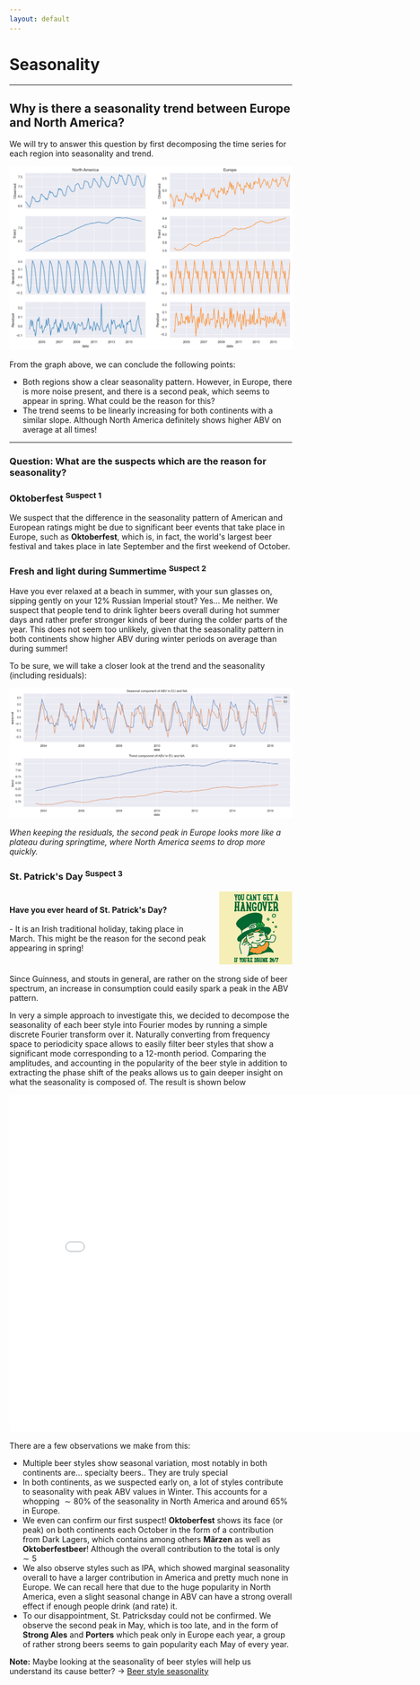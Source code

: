 ```yaml
---
layout: default
---
```


# Seasonality

---

## Why is there a seasonality trend between Europe and North America?

We will try to answer this question by first decomposing the time series for each region into seasonality and trend.

![Seasonality; NA vs EU](./plots/seasonality_na_vs_eu.png)

From the graph above, we can conclude the following points:

- Both regions show a clear seasonality pattern. However, in Europe, there is more noise present, and there is a second peak, which seems to appear in spring. What could be the reason for this?
- The trend seems to be linearly increasing for both continents with a similar slope. Although North America definitely shows higher ABV on average at all times!

---

### Question: What are the suspects which are the reason for seasonality?

### Oktoberfest <sup>Suspect 1</sup>

We suspect that the difference in the seasonality pattern of American and European ratings might be due to significant beer events that take place in Europe, such as **Oktoberfest**, which is, in fact, the world's largest beer festival and takes place in late September and the first weekend of October.

### Fresh and light during Summertime <sup>Suspect 2</sup>

Have you ever relaxed at a beach in summer, with your sun glasses on, sipping gently on your 12% Russian Imperial stout? Yes... Me neither. We suspect that people tend to drink lighter beers overall during hot summer days and rather prefer stronger kinds of beer during the colder parts of the year. This does not seem too unlikely, given that the seasonality pattern in both continents show higher ABV during winter periods on average than during summer!

To be sure, we will take a closer look at the trend and the seasonality (including residuals):

![Seasonality](./plots/seasonality.png)

_When keeping the residuals, the second peak in Europe looks more like a plateau during springtime, where North America seems to drop more quickly._ 

### St. Patrick's Day <sup>Suspect 3</sup>

<div style="display: flex; align-items: center; margin-top: 15px;">
    <div style="flex: 1;">
        <b>Have you ever heard of St. Patrick's Day?</b>
        <br><br>
        - It is an Irish traditional holiday, taking place in March.
        This might be the reason for the second peak appearing in spring!
    </div>
    <div style="flex-shrink: 0; margin-left: 20px;">
        <img src="./gifs/stpatrick.gif" width="130" height="130" alt="St. Patrick">
    </div>
</div>

Since Guinness, and stouts in general, are rather on the strong side of beer spectrum, an increase in consumption could easily spark a peak in the ABV pattern.

In very a simple approach to investigate this, we decided to decompose the seasonality of each beer style into Fourier modes by running a simple discrete Fourier transform over it. Naturally converting from frequency space to periodicity space allows to easily filter beer styles that show a significant mode corresponding to a 12-month period. Comparing the amplitudes, and accounting in the popularity of the beer style in addition to extracting the phase shift of the peaks allows us to gain deeper insight on what the seasonality is composed of. The result is shown below
<br>

<iframe width="800" height="600" frameborder="0" seamless="seamless" scrolling="no" src="./plots/html/peak_seasonality.html"></iframe>

<br>

There are a few observations we make from this:
- Multiple beer styles show seasonal variation, most notably in both continents are... specialty beers.. They are truly special
- In both continents, as we suspected early on, a lot of styles contribute to seasonality with peak ABV values in Winter. This accounts for a whopping $\sim 80$% of the seasonality in North America and around $65$% in Europe.
- We even can confirm our first suspect! **Oktoberfest** shows its face (or peak) on both continents each October in the form of a contribution from Dark Lagers, which contains among others **Märzen** as well as **Oktoberfestbeer**! Although the overall contribution to the total is only $\sim 5$
- We also observe styles such as IPA, which showed marginal seasonality overall to have a larger contribution in America and pretty much none in Europe. We can recall here that due to the huge popularity in North America, even a slight seasonal change in ABV can have a strong overall effect if enough people drink (and rate) it.
- To our disappointment, St. Patricksday could not be confirmed. We observe the second peak in May, which is too late, and in the form of **Strong Ales** and **Porters** which peak only in Europe each year, a group of rather strong beers seems to gain popularity each May of every year. 

**Note:** Maybe looking at the seasonality of beer styles will help us understand its cause better? -> [Beer style seasonality](/ada-welovepandas-webpage/Beer%20style%20seasonality)
